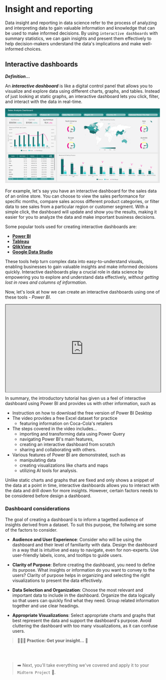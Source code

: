 # Insight and reporting
Data insight and reporting in data science refer to the process of analyzing and interpreting data to gain valuable information and knowledge that can be used to make informed decisions. By using `interactive dashboards` with summary statistics, we can gain insights and present them effectively to help decision-makers understand the data's implications and make well-informed choices.

## Interactive dashboards

<aside>

**_Definition..._**

An **_interactive dashboard_** is like a digital control panel that allows you to visualize and explore data using different charts, graphs, and tables. Instead of just looking at static graphs, an interactive dashboard lets you click, filter, and interact with the data in real-time.

</aside>

![sales-analysis-dashboard.png](./data-viz/sales-analysis-dashboard.png)

For example, let's say you have an interactive dashboard for the sales data of an online store. You can choose to view the sales performance for specific months, compare sales across different product categories, or filter data to see sales from a particular region or customer segment. With a simple click, the dashboard will update and show you the results, making it easier for you to analyze the data and make important business decisions.

Some popular tools used for creating interactive dashboards are:

<strong>

- <a href="https://learn.microsoft.com/en-us/power-bi/" target="_blank"> Power BI </a>
- <a href="https://www.tableau.com/en-gb/academic/students" target="_blank"> Tableau </a>
- <a href="https://www.qlik.com/us/products/qlikview" target="_blank"> QlikView </a>
- <a href="https://datastudio.withgoogle.com/" target="_blank"> Google Data Studio </a>

</strong>

These tools help turn complex data into easy-to-understand visuals, enabling businesses to gain valuable insights and make informed decisions quickly. Interactive dashboards play a crucial role in data science by empowering you to explore and understand data effectively, _without getting lost in rows and columns of information_. 

Now, let's look at how we can create an interactive dashboards using one of these tools - _Power BI_.

<div style="position: relative; padding-bottom: 56.25%; height: 0;"><iframe src="https://www.youtube.com/embed/nkmHqs1I_z0" title="Web Scrapping Intro" frameborder="0" allow="accelerometer; autoplay; clipboard-write; encrypted-media; gyroscope; picture-in-picture" allowfullscreen style="position: absolute; top: 0; left: 0; width: 100%; height: 100%; border: 2px solid grey;"></iframe></div>

In summary, the introductory tutorial has given us a feel of interactive dashboard using Power BI and provides us with other information, such as
- Instruction on how to download the free version of Power BI Desktop
- The video provides a free Excel dataset for practice
    - featuring information on Coca-Cola's retailers
- The steps covered in the video includes... 
    - importing and transforming data using Power Query
    - navigating Power BI's main features, 
    - creating an interactive dashboard from scratch
    - sharing and collaborating with others.
- Various features of Power BI are demonstrated, such as 
    - manipulating data
    - creating visualizations like charts and maps
    - utilizing AI tools for analysis.

Unlike static charts and graphs that are fixed and only shows a snippet of the data at a point in time, interactive dashboards allows you to interact with the data and drill down for more insights. However, certain factors needs to be considered before design a dashboard.

### Dashboard considerations
The goal of creating a dashboard is to inform a tagetted audience of insights derived from a dataset. To suit this purpose, the follwing are some of the factors to consider.

- **Audience and User Experience**: Consider who will be using the dashboard and their level of familiarity with data. Design the dashboard in a way that is intuitive and easy to navigate, even for non-experts. Use user-friendly labels, icons, and tooltips to guide users.

- **Clarity of Purpose**: Before creating the dashboard, you need to define its purpose. What insights or information do you want to convey to the users? Clarity of purpose helps in organizing and selecting the right visualizations to present the data effectively.

- **Data Selection and Organization**: Choose the most relevant and important data to include in the dashboard. Organize the data logically so that users can quickly find what they need. Group related information together and use clear headings.

- **Appropriate Visualizations**: Select appropriate charts and graphs that best represent the data and support the dashboard's purpose. Avoid cluttering the dashboard with too many visualizations, as it can confuse users.


> **👩🏾‍🎨 Practice: Get your insight... 🎯**

<!-- In this lesson, we've seen how to read data from CSV and API, and how to get a view of our data using `head()` function. Now you need to explore other Pandas functions.
1. Using the DataFrame you loaded from the CSV, what type of information do you get when you use `describe()` and `tail()` function?
2. Share your answer using the padlet below.
    
    **[https://padlet.com/curriculumpad/draw-the-building-blocks-b1yn0aft11t9n4ox](https://padlet.com/curriculumpad/draw-the-building-blocks-b1yn0aft11t9n4ox)** -->

 <br><br>

> ➡️ Next, you'll take everything we've covered and apply it to your `Midterm Project` 🎯.